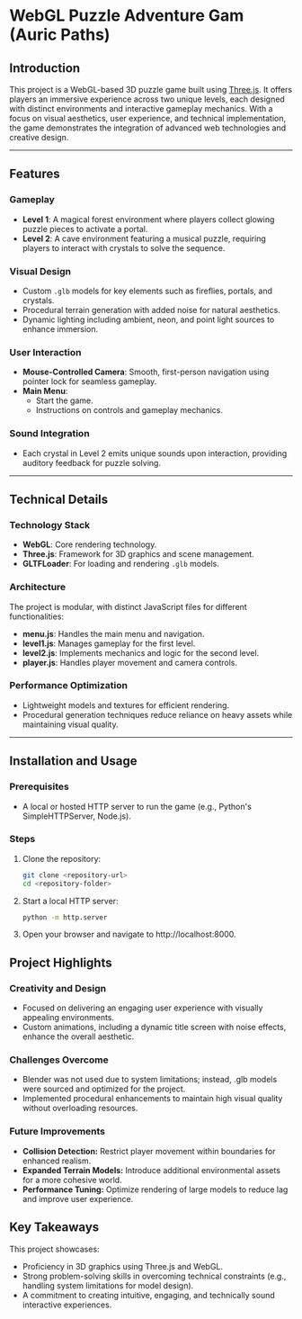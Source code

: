 # WebGL Puzzle Adventure Gam (Auric Paths)

## Introduction
This project is a WebGL-based 3D puzzle game built using [Three.js](https://threejs.org/). It offers players an immersive experience across two unique levels, each designed with distinct environments and interactive gameplay mechanics. With a focus on visual aesthetics, user experience, and technical implementation, the game demonstrates the integration of advanced web technologies and creative design.

---

## Features
### Gameplay
- **Level 1**: A magical forest environment where players collect glowing puzzle pieces to activate a portal.
- **Level 2**: A cave environment featuring a musical puzzle, requiring players to interact with crystals to solve the sequence.

### Visual Design
- Custom `.glb` models for key elements such as fireflies, portals, and crystals.
- Procedural terrain generation with added noise for natural aesthetics.
- Dynamic lighting including ambient, neon, and point light sources to enhance immersion.

### User Interaction
- **Mouse-Controlled Camera**: Smooth, first-person navigation using pointer lock for seamless gameplay.
- **Main Menu**:
  - Start the game.
  - Instructions on controls and gameplay mechanics.

### Sound Integration
- Each crystal in Level 2 emits unique sounds upon interaction, providing auditory feedback for puzzle solving.

---

## Technical Details
### Technology Stack
- **WebGL**: Core rendering technology.
- **Three.js**: Framework for 3D graphics and scene management.
- **GLTFLoader**: For loading and rendering `.glb` models.

### Architecture
The project is modular, with distinct JavaScript files for different functionalities:
- **menu.js**: Handles the main menu and navigation.
- **level1.js**: Manages gameplay for the first level.
- **level2.js**: Implements mechanics and logic for the second level.
- **player.js**: Handles player movement and camera controls.

### Performance Optimization
- Lightweight models and textures for efficient rendering.
- Procedural generation techniques reduce reliance on heavy assets while maintaining visual quality.

---

## Installation and Usage
### Prerequisites
- A local or hosted HTTP server to run the game (e.g., Python's SimpleHTTPServer, Node.js).

### Steps
1. Clone the repository:
   ```bash
   git clone <repository-url>
   cd <repository-folder>
2. Start a local HTTP server:
    ```bash
    python -m http.server
3. Open your browser and navigate to http://localhost:8000.

## Project Highlights
### Creativity and Design
- Focused on delivering an engaging user experience with visually appealing environments.
- Custom animations, including a dynamic title screen with noise effects, enhance the overall aesthetic.
  
### Challenges Overcome
- Blender was not used due to system limitations; instead, .glb models were sourced and optimized for the project.
- Implemented procedural enhancements to maintain high visual quality without overloading resources.
  
### Future Improvements
- **Collision Detection:** Restrict player movement within boundaries for enhanced realism.
- **Expanded Terrain Models:** Introduce additional environmental assets for a more cohesive world.
- **Performance Tuning:** Optimize rendering of large models to reduce lag and improve user experience.
  
## Key Takeaways
This project showcases:
- Proficiency in 3D graphics using Three.js and WebGL.
- Strong problem-solving skills in overcoming technical constraints (e.g., handling system limitations for model design).
- A commitment to creating intuitive, engaging, and technically sound interactive experiences.


